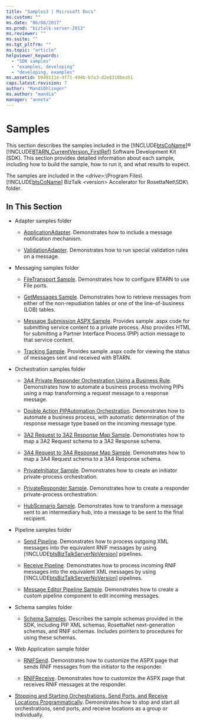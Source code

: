 ```yaml
---
title: "Samples3 | Microsoft Docs"
ms.custom: ""
ms.date: "06/08/2017"
ms.prod: "biztalk-server-2013"
ms.reviewer: ""
ms.suite: ""
ms.tgt_pltfrm: ""
ms.topic: "article"
helpviewer_keywords: 
  - "SDK samples"
  - "examples, developing"
  - "developing, examples"
ms.assetid: b940111e-4f71-494b-b7a3-d2e8310bea51
caps.latest.revision: 7
author: "MandiOhlinger"
ms.author: "mandia"
manager: "anneta"
---
```

# Samples
This section describes the samples included in the [!INCLUDE[btsCoName](../../includes/btsconame-md.md)]® [!INCLUDE[BTARN_CurrentVersion_FirstRef](../../includes/btarn-currentversion-firstref-md.md)] Software Development Kit (SDK). This section provides detailed information about each sample, including how to build the sample, how to run it, and what results to expect.  
  
 The samples are included in the \<*drive*>:\Program Files\\[!INCLUDE[btsCoName](../../includes/btsconame-md.md)] BizTalk \<version> Accelerator for RosettaNet\SDK\ folder.  
  
## In This Section  
  
-   Adapter samples folder  
  
    -   [ApplicationAdapter](../../adapters-and-accelerators/accelerator-rosettanet/applicationadapter.md). Demonstrates how to include a message notification mechanism.  
  
    -   [ValidationAdapter](../../adapters-and-accelerators/accelerator-rosettanet/validationadapter.md). Demonstrates how to run special validation rules on a message.  
  
-   Messaging samples folder  
  
    -   [FileTransport Sample](../../adapters-and-accelerators/accelerator-rosettanet/filetransport-sample.md). Demonstrates how to configure BTARN to use File ports.  
  
    -   [GetMessages Sample](../../adapters-and-accelerators/accelerator-rosettanet/getmessages-sample.md). Demonstrates how to retrieve messages from either of the non-repudiation tables or one of the line-of-business (LOB) tables.  
  
    -   [Message Submission ASPX Sample](../../adapters-and-accelerators/accelerator-rosettanet/message-submission-aspx-sample.md). Provides sample .aspx code for submitting service content to a private process. Also provides HTML for submitting a Partner Interface Process (PIP) action message to that service content.  
  
    -   [Tracking Sample](../../adapters-and-accelerators/accelerator-rosettanet/tracking-sample.md). Provides sample .aspx code for viewing the status of messages sent and received with BTARN.  
  
-   Orchestration samples folder  
  
    -   [3A4 Private Responder Orchestration Using a Business Rule](../../adapters-and-accelerators/accelerator-rosettanet/3a4-private-responder-orchestration-using-a-business-rule.md). Demonstrates how to automate a business process involving PIPs using a map transforming a request message to a response message.  
  
    -   [Double Action PIPAutomation Orchestration](../../adapters-and-accelerators/accelerator-rosettanet/double-action-pipautomation-orchestration.md). Demonstrates how to automate a business process, with automatic determination of the response message type based on the incoming message type.  
  
    -   [3A2 Request to 3A2 Response Map Sample](../../adapters-and-accelerators/accelerator-rosettanet/3a2-request-to-3a2-response-map-sample.md). Demonstrates how to map a 3A2 Request schema to a 3A2 Response schema.  
  
    -   [3A4 Request to 3A4 Response Map Sample](../../adapters-and-accelerators/accelerator-rosettanet/3a4-request-to-3a4-response-map-sample.md). Demonstrates how to map a 3A4 Request schema to a 3A4 Response schema.  
  
    -   [PrivateInitiator Sample](../../adapters-and-accelerators/accelerator-rosettanet/privateinitiator-sample.md). Demonstrates how to create an initiator private-process orchestration.  
  
    -   [PrivateResponder Sample](../../adapters-and-accelerators/accelerator-rosettanet/privateresponder-sample.md). Demonstrates how to create a responder private-process orchestration.  
  
    -   [HubScenario Sample](../../adapters-and-accelerators/accelerator-rosettanet/hubscenario-sample.md). Demonstrates how to transform a message sent to an intermediary hub, into a message to be sent to the final recipient.  
  
-   Pipeline samples folder  
  
    -   [Send Pipeline](../../adapters-and-accelerators/accelerator-rosettanet/send-pipeline.md). Demonstrates how to process outgoing XML messages into the equivalent RNIF messages by using [!INCLUDE[btsBizTalkServerNoVersion](../../includes/btsbiztalkservernoversion-md.md)] pipelines.  
  
    -   [Receive Pipeline](../../adapters-and-accelerators/accelerator-rosettanet/receive-pipeline.md). Demonstrates how to process incoming RNIF messages into the equivalent XML messages by using [!INCLUDE[btsBizTalkServerNoVersion](../../includes/btsbiztalkservernoversion-md.md)] pipelines.  
  
    -   [Message Editor Pipeline Sample](../../adapters-and-accelerators/accelerator-rosettanet/message-editor-pipeline-sample.md). Demonstrates how to create a custom pipeline component to edit incoming messages.  
  
-   Schema samples folder  
  
    -   [Schema Samples](../../adapters-and-accelerators/accelerator-rosettanet/schema-samples.md). Describes the sample schemas provided in the SDK, including PIP XML schemas, RosettaNet next-generation schemas, and RNIF schemas. Includes pointers to procedures for using these schemas.  
  
-   Web Application sample folder  
  
    -   [RNIFSend](../../adapters-and-accelerators/accelerator-rosettanet/rnifsend.md). Demonstrates how to customize the ASPX page that sends RNIF messages from the initiator to the responder.  
  
    -   [RNIFReceive](../../adapters-and-accelerators/accelerator-rosettanet/rnifreceive.md). Demonstrates how to customize the ASPX page that receives RNIF messages at the responder.  
  
-   [Stopping and Starting Orchestrations, Send Ports, and Receive Locations Programmatically](../../adapters-and-accelerators/accelerator-rosettanet/code-to-stop-and-start-orchestrations-send-ports-and-receive-locations.md). Demonstrates how to stop and start all orchestrations, send ports, and receive locations as a group or individually.